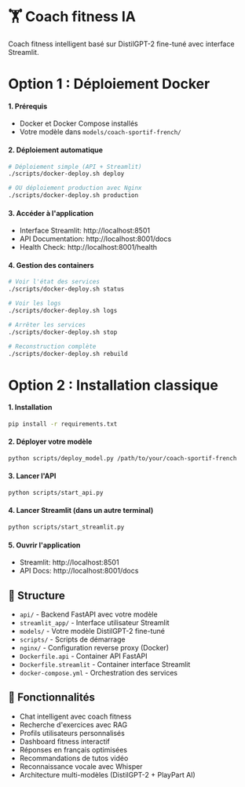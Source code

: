 # 🏋️ Coach fitness IA 

Coach fitness intelligent basé sur DistilGPT-2 fine-tuné avec interface Streamlit.


# Option 1 : Déploiement Docker 

#### 1. Prérequis
- Docker et Docker Compose installés
- Votre modèle dans `models/coach-sportif-french/`

#### 2. Déploiement automatique
```bash
# Déploiement simple (API + Streamlit)
./scripts/docker-deploy.sh deploy

# OU déploiement production avec Nginx
./scripts/docker-deploy.sh production
```

#### 3. Accéder à l'application
- Interface Streamlit: http://localhost:8501
- API Documentation: http://localhost:8001/docs
- Health Check: http://localhost:8001/health

#### 4. Gestion des containers
```bash
# Voir l'état des services
./scripts/docker-deploy.sh status

# Voir les logs
./scripts/docker-deploy.sh logs

# Arrêter les services
./scripts/docker-deploy.sh stop

# Reconstruction complète
./scripts/docker-deploy.sh rebuild
```


# Option 2 : Installation classique

#### 1. Installation
```bash
pip install -r requirements.txt
```

#### 2. Déployer votre modèle
```bash
python scripts/deploy_model.py /path/to/your/coach-sportif-french
```

#### 3. Lancer l'API
```bash
python scripts/start_api.py
```

#### 4. Lancer Streamlit (dans un autre terminal)
```bash
python scripts/start_streamlit.py
```

#### 5. Ouvrir l'application
- Streamlit: http://localhost:8501
- API Docs: http://localhost:8001/docs



## 📁 Structure

- `api/` - Backend FastAPI avec votre modèle
- `streamlit_app/` - Interface utilisateur Streamlit  
- `models/` - Votre modèle DistilGPT-2 fine-tuné
- `scripts/` - Scripts de démarrage 
- `nginx/` - Configuration reverse proxy (Docker)
- `Dockerfile.api` - Container API FastAPI
- `Dockerfile.streamlit` - Container interface Streamlit
- `docker-compose.yml` - Orchestration des services

## 🎯 Fonctionnalités

- Chat intelligent avec coach fitness
- Recherche d'exercices avec RAG
- Profils utilisateurs personnalisés
- Dashboard fitness interactif
- Réponses en français optimisées
- Recommandations de tutos vidéo
- Reconnaissance vocale avec Whisper
- Architecture multi-modèles (DistilGPT-2 + PlayPart AI)

